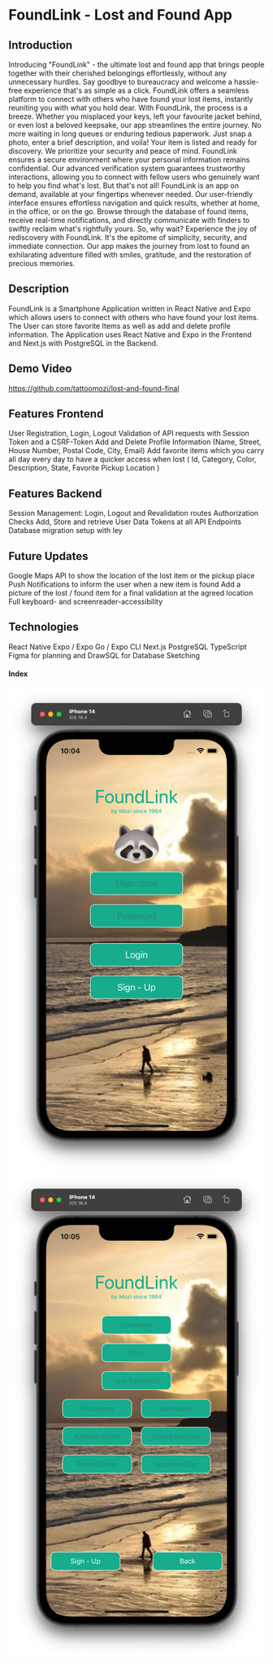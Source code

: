 # FoundLink - Lost and Found App

## Introduction

Introducing "FoundLink" - the ultimate lost and found app that brings people together with their cherished belongings effortlessly, without any unnecessary hurdles. Say goodbye to bureaucracy and welcome a hassle-free experience that's as simple as a click.
FoundLink offers a seamless platform to connect with others who have found your lost items, instantly reuniting you with what you hold dear.
With FoundLink, the process is a breeze. Whether you misplaced your keys, left your favourite jacket behind, or even lost a beloved keepsake, our app streamlines the entire journey. No more waiting in long queues or enduring tedious paperwork. Just snap a photo, enter a brief description, and voila! Your item is listed and ready for discovery.
We prioritize your security and peace of mind. FoundLink ensures a secure environment where your personal information remains confidential.
Our advanced verification system guarantees trustworthy interactions, allowing you to connect with fellow users who genuinely want to help you find what's lost.
But that's not all! FoundLink is an app on demand, available at your fingertips whenever needed. Our user-friendly interface ensures effortless navigation and quick results, whether at home, in the office, or on the go. Browse through the database of found items, receive real-time notifications, and directly communicate with finders to swiftly reclaim what's rightfully yours.
So, why wait? Experience the joy of rediscovery with FoundLink. It's the epitome of simplicity, security, and immediate connection.
Our app makes the journey from lost to found an exhilarating adventure filled with smiles, gratitude, and the restoration of precious memories.

## Description

FoundLink is a Smartphone Application written in React Native and Expo which allows users to connect with others who have found your lost items. The User can store favorite Items as well as add and delete profile information.
The Application uses React Native and Expo in the Frontend and Next.js with PostgreSQL in the Backend.

## Demo Video

https://github.com/tattoomozi/lost-and-found-final

## Features Frontend

User Registration, Login, Logout
Validation of API requests with Session Token and a CSRF-Token
Add and Delete Profile Information (Name, Street, House Number, Postal Code, City, Email)
Add favorite items which you carry all day every day to have a quicker access when lost ( Id, Category, Color, Description, State, Favorite Pickup Location )

## Features Backend

Session Management: Login, Logout and Revalidation routes
Authorization Checks
Add, Store and retrieve User Data
Tokens at all API Endpoints
Database migration setup with ley

## Future Updates

Google Maps API to show the location of the lost item or the pickup place
Push Notifications to inform the user when a new item is found
Add a picture of the lost / found item for a final validation at the agreed location
Full keyboard- and screenreader-accessibility

## Technologies

React Native
Expo / Expo Go / Expo CLI
Next.js
PostgreSQL
TypeScript
Figma for planning and
DrawSQL for Database Sketching

#### Index

![Index](./expo-app/globals/MobileAppScreenshots/1_Index.png)
![Register](./expo-app/globals/MobileAppScreenshots/2_Register.png)
